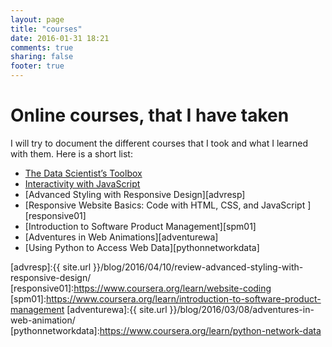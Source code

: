 ```yaml
---
layout: page
title: "courses"
date: 2016-01-31 18:21
comments: true
sharing: false
footer: true
---
```


# Online courses, that I have taken

I will try to document the different courses that I took and what I learned with them.
Here is a short list:

- [The Data Scientist’s Toolbox][datatoolbox]
- [Interactivity with JavaScript][interactivejs]
- [Advanced Styling with Responsive Design][advresp]
- [Responsive Website Basics: Code with HTML, CSS, and JavaScript ][responsive01]
- [Introduction to Software Product Management][spm01]
- [Adventures in Web Animations][adventurewa]
- [Using Python to Access Web Data][pythonnetworkdata]


[datatoolbox]:https://www.coursera.org/course/datascitoolbox
[interactivejs]:https://www.coursera.org/learn/javascript
[advresp]:{{ site.url }}/blog/2016/04/10/review-advanced-styling-with-responsive-design/
[responsive01]:https://www.coursera.org/learn/website-coding
[spm01]:https://www.coursera.org/learn/introduction-to-software-product-management
[adventurewa]:{{ site.url }}/blog/2016/03/08/adventures-in-web-animation/
[pythonnetworkdata]:https://www.coursera.org/learn/python-network-data
